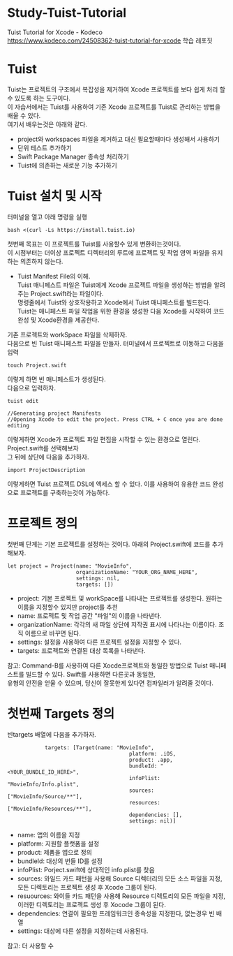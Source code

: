 # Study-Tuist-Tutorial


Tuist Tutorial for Xcode - Kodeco    
https://www.kodeco.com/24508362-tuist-tutorial-for-xcode 학습 레포짓 



# Tuist
Tuist는 프로젝트의 구조에서 복잡성을 제거하여 Xcode 프로젝트를 보다 쉽게 처리 할 수 있도록 하는 도구이다.   
이 자습서에서는 Tuist를 사용하여 기존 Xcode 프로젝트를 Tuist로 관리하는 방법을 배울 수 있다.     
여기서 배우는것은 아래와 같다.    

- project와 workspaces 파일을 제거하고 대신 필요할때마다 생성해서 사용하기    
- 단위 테스트 추가하기     
- Swift Package Manager 종속성 처리하기    
- Tuist에 의존하는 새로운 기능 추가하기   


# Tuist 설치 및 시작
터미널을 열고 아래 명령을 실행
```
bash <(curl -Ls https://install.tuist.io)
```

첫번째 목표는 이 프로젝트를 Tuist를 사용할수 있게 변환하는것이다.   
이 시점부터는 더이상 프로젝트 디렉터리의 루트에 프로젝트 및 작업 영역 파일을 유지하는 의존하지 않는다.    

- Tuist Manifest File의 이해.     
Tuist 매니페스트 파일은 Tuist에게 Xcode 프로젝트 파일을 생성하는 방법을 알려주는 Project.swift라는 파일이다.    
명령줄에서 Tuist와 상호작용하고 Xcode에서 Tuist 매니페스트를 빌드한다.    
Tuist는 매니페스트 파일 작업을 위한 환경을 생성한 다음 Xcode를 시작하여 코드완성 및 Xcode환경을 제공한다.   
       
기존 프로젝트와 workSpace 파일을 삭제하자.     
다음으로 빈 Tuist 매니페스트 파일을 만들자. 터미널에서 프로젝트로 이동하고 다음을 입력
```
touch Project.swift
```
이렇게 하면 빈 매니페스트가 생성된다.    
다음으로 입력하자.   
```
tuist edit

//Generating project Manifests
//Opening Xcode to edit the project. Press CTRL + C once you are done editing
```
이렇게하면 Xcode가 프로젝트 파일 편집을 시작할 수 있는 환경으로 열린다. Project.swift를 선택해보자     
그 뒤에 상단에 다음을 추가하자.    
```
import ProjectDescription
```
이렇게하면 Tuist 프로젝트 DSL에 엑세스 할 수 있다. 이를 사용하여 유용한 코드 완성으로 프로젝트를 구축하는것이 가능하다.       
   
   
   
# 프로젝트 정의
첫번째 단계는 기본 프로젝트를 설정하는 것이다. 아래의 Project.swift에 코드를 추가해보자.   
```
let project = Project(name: "MovieInfo",
                      organizationName: "YOUR_ORG_NAME_HERE",
                      settings: nil,
                      targets: [])
```
    
     
- project: 기본 프로젝트 및 workSpace를 나타내는 프로젝트를 생성한다. 원하는 이름을 지정할수 있지만 project를 추천
- name: 프로젝트 및 작업 공간 "파일"의 이름을 나타낸다.   
- organizationName: 각각의 새 파일 상단에 저작권 표시에 나타나는 이름이다. 조직 이름으로 바꾸면 된다.   
- settings: 설정을 사용하여 다른 프로젝트 설정을 지정할 수 있다.   
- targets: 프로젝트와 연결된 대상 목록을 나타낸다. 

참고: Command-B를 사용하여 다른 Xocde프로젝트와 동일한 방법으로 Tuist 매니페스트를 빌드할 수 있다. Swift를 사용하면 다른곳과 동일한,    
유형의 안전을 얻울 수 있으며, 당신이 잘못한게 있다면 컴파일러가 알려줄 것이다.    
   
   
# 첫번째 Targets 정의
빈targets 배열에 다음을 추가하자.   
```
            targets: [Target(name: "MovieInfo",
                                       platform: .iOS,
                                       product: .app,
                                       bundleId: "<YOUR_BUNDLE_ID_HERE>",
                                       infoPlist: "MovieInfo/Info.plist",
                                       sources: ["MovieInfo/Source/**"],
                                       resources: ["MovieInfo/Resources/**"],
                                       dependencies: [],
                                       settings: nil)]
```
- name: 앱의 이름을 지정       
- platform: 지원할 플랫폼을 설정     
- product: 제품을 앱으로 정의    
- bundleId: 대상의 번들 ID를 설정    
- infoPlist: Porject.swift에 상대적인 info.plist를 찾음    
- sources: 와일드 카드 패턴을 사용해 Source 디렉터리의 모든 소스 파일을 지정, 모든 디렉토리는 프로젝트 생성 후 Xcode 그룹이 된다.   
- resuources: 와이들 카드 패턴을 사용해 Resource 디렉토리의 모든 파일을 지정, 이러한 디렉토리는 프로젝트 생성 후 Xocode 그룹이 된다.   
- dependencies: 연결이 필요한 프레임워크인 종속성을 지정한다, 없는경우 빈 배열 
- settings: 대상에 다른 설정을 지정하는데 사용된다.    
   
     
참고: 더 사용할 수 
